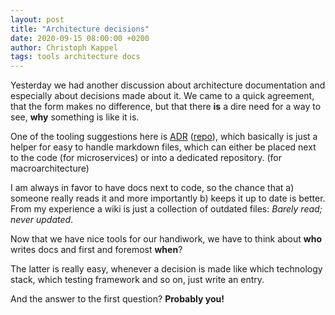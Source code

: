 ```yaml
---
layout: post
title: "Architecture decisions"
date: 2020-09-15 08:00:00 +0200
author: Christoph Kappel
tags: tools architecture docs
---
```

Yesterday we had another discussion about architecture documentation
and especially about decisions made about it. We came to a quick
agreement, that the form makes no difference, but that there **is** a dire
need for a way to see, **why** something is like it is.

One of the tooling suggestions here is [ADR](https://adr.github.io/)
([repo](https://github.com/npryce/adr-tools)), which basically is just a
helper for easy to handle markdown files, which can either be placed next
to the code (for microservices) or into a dedicated repository.
(for macroarchitecture)

I am always in favor to have docs next to code, so the chance that a) someone
really reads it and more importantly b) keeps it up to date is better. From
my experience a wiki is just a collection of outdated files: *Barely read; never
updated*.

Now that we have nice tools for our handiwork, we have to think about **who**
writes docs and first and foremost **when**?

The latter is really easy, whenever a decision is made like which technology
stack, which testing framework and so on, just write an entry.

And the answer to the first question? **Probably you!**
